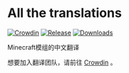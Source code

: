 # All the translations

[![Crowdin](https://badges.crowdin.net/xaeros-world-mini-map/localized.svg)](https://crowdin.com/project/xaeros-world-mini-map) [![Release](https://img.shields.io/github/v/release/SilianZ/All-the-translations)](https://github.com/SilianZ/All-the-translations/releases/) [![Downloads](https://img.shields.io/github/downloads/SilianZ/All-the-translations/total)](/)

Minecraft模组的中文翻译

想要加入翻译团队，请前往 [Crowdin](https://zh.crowdin.com/project/xaeros-world-mini-map) 。

